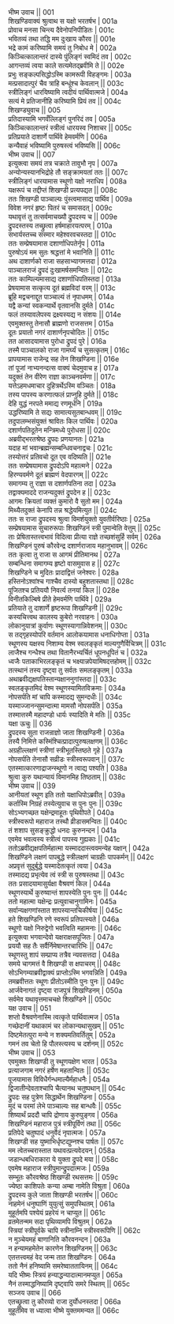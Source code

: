 भीष्म उवाच ||	001    
शिखण्डिवाक्यं श्रुत्वाथ स यक्षो भरतर्षभ |	001a  
प्रोवाच मनसा चिन्त्य दैवेनोपनिपीडितः |	001c  
भवितव्यं तथा तद्धि मम दुःखाय कौरव ||	001e  
भद्रे कामं करिष्यामि समयं तु निबोध मे |	002a  
किञ्चित्कालान्तरं दास्ये पुंलिङ्गं स्वमिदं तव |	002c  
आगन्तव्यं त्वया काले सत्यमेतद्ब्रवीमि ते ||	002e  
प्रभुः सङ्कल्पसिद्धोऽस्मि कामरूपी विहङ्गमः |	003a  
मत्प्रसादात्पुरं चैव त्राहि बन्धूंश्च केवलान् ||	003c  
स्त्रीलिङ्गं धारयिष्यामि त्वदीयं पार्थिवात्मजे |	004a  
सत्यं मे प्रतिजानीहि करिष्यामि प्रियं तव ||	004c  
शिखण्ड्युवाच || 	005    
प्रतिदास्यामि भगवँल्लिङ्गं पुनरिदं तव |	005a  
किञ्चित्कालान्तरं स्त्रीत्वं धारयस्व निशाचर ||	005c  
प्रतिप्रयाते दाशार्णे पार्थिवे हेमवर्मणि |	006a  
कन्यैवाहं भविष्यामि पुरुषस्त्वं भविष्यसि ||	006c  
भीष्म उवाच || 	007    
इत्युक्त्वा समयं तत्र चक्राते तावुभौ नृप |	007a  
अन्योन्यस्यानभिद्रोहे तौ सङ्क्रामयतां ततः ||	007c  
स्त्रीलिङ्गं धारयामास स्थूणो यक्षो नराधिप |	008a  
यक्षरूपं च तद्दीप्तं शिखण्डी प्रत्यपद्यत ||	008c  
ततः शिखण्डी पाञ्चाल्यः पुंस्त्वमासाद्य पार्थिव |	009a  
विवेश नगरं हृष्टः पितरं च समासदत् |	009c  
यथावृत्तं तु तत्सर्वमाचख्यौ द्रुपदस्य च ||	009e  
द्रुपदस्तस्य तच्छ्रुत्वा हर्षमाहारयत्परम् |	010a  
सभार्यस्तच्च सस्मार महेश्वरवचस्तदा ||	010c  
ततः सम्प्रेषयामास दशार्णाधिपतेर्नृप |	011a  
पुरुषोऽयं मम सुतः श्रद्धत्तां मे भवानिति ||	011c  
अथ दाशार्णको राजा सहसाभ्यागमत्तदा |	012a  
पाञ्चालराजं द्रुपदं दुःखामर्षसमन्वितः ||	012c  
ततः काम्पिल्यमासाद्य दशार्णाधिपतिस्तदा |	013a  
प्रेषयामास सत्कृत्य दूतं ब्रह्मविदां वरम् ||	013c  
ब्रूहि मद्वचनाद्दूत पाञ्चाल्यं तं नृपाधमम् |	014a  
यद्वै कन्यां स्वकन्यार्थे वृतवानसि दुर्मते |	014c  
फलं तस्यावलेपस्य द्रक्ष्यस्यद्य न संशयः ||	014e  
एवमुक्तस्तु तेनासौ ब्राह्मणो राजसत्तम |	015a  
दूतः प्रयातो नगरं दाशार्णनृपचोदितः ||	015c  
तत आसादयामास पुरोधा द्रुपदं पुरे |	016a  
तस्मै पाञ्चालको राजा गामर्घ्यं च सुसत्कृतम् |	016c  
प्रापयामास राजेन्द्र सह तेन शिखण्डिना ||	016e  
तां पूजां नाभ्यनन्दत्स वाक्यं चेदमुवाच ह |	017a  
यदुक्तं तेन वीरेण राज्ञा काञ्चनवर्मणा ||	017c  
यत्तेऽहमधमाचार दुहित्रर्थेऽस्मि वञ्चितः |	018a  
तस्य पापस्य करणात्फलं प्राप्नुहि दुर्मते ||	018c  
देहि युद्धं नरपते ममाद्य रणमूर्धनि |	019a  
उद्धरिष्यामि ते सद्यः सामात्यसुतबान्धवम् ||	019c  
तदुपालम्भसंयुक्तं श्रावितः किल पार्थिवः |	020a  
दशार्णपतिदूतेन मन्त्रिमध्ये पुरोधसा ||	020c  
अब्रवीद्भरतश्रेष्ठ द्रुपदः प्रणयानतः |	021a  
यदाह मां भवान्ब्रह्मन्सम्बन्धिवचनाद्वचः |	021c  
तस्योत्तरं प्रतिवचो दूत एव वदिष्यति ||	021e  
ततः सम्प्रेषयामास द्रुपदोऽपि महात्मने |	022a  
हिरण्यवर्मणे दूतं ब्राह्मणं वेदपारगम् ||	022c  
समागम्य तु राज्ञा स दशार्णपतिना तदा |	023a  
तद्वाक्यमाददे राजन्यदुक्तं द्रुपदेन ह ||	023c  
आगमः क्रियतां व्यक्तं कुमारो वै सुतो मम |	024a  
मिथ्यैतदुक्तं केनापि तन्न श्रद्धेयमित्युत ||	024c  
ततः स राजा द्रुपदस्य श्रुत्वा विमर्शयुक्तो युवतीर्वरिष्ठाः |	025a  
सम्प्रेषयामास सुचारुरूपाः शिखण्डिनं स्त्री पुमान्वेति वेत्तुम् ||	025c  
ताः प्रेषितास्तत्त्वभावं विदित्वा प्रीत्या राज्ञे तच्छशंसुर्हि सर्वम् |	026a  
शिखण्डिनं पुरुषं कौरवेन्द्र दशार्णराजाय महानुभावम् ||	026c  
ततः कृत्वा तु राजा स आगमं प्रीतिमानथ |	027a  
सम्बन्धिना समागम्य हृष्टो वासमुवास ह ||	027c  
शिखण्डिने च मुदितः प्रादाद्वित्तं जनेश्वरः |	028a  
हस्तिनोऽश्वांश्च गाश्चैव दास्यो बहुशतास्तथा ||	028c  
पूजितश्च प्रतिययौ निवर्त्य तनयां किल ||	028e  
विनीतकिल्बिषे प्रीते हेमवर्मणि पार्थिवे |	029a  
प्रतियाते तु दाशार्णे हृष्टरूपा शिखण्डिनी ||	029c  
कस्यचित्त्वथ कालस्य कुबेरो नरवाहनः |	030a  
लोकानुयात्रां कुर्वाणः स्थूणस्यागान्निवेशनम् ||	030c  
स तद्गृहस्योपरि वर्तमान आलोकयामास धनाधिगोप्ता |	031a  
स्थूणस्य यक्षस्य निशाम्य वेश्म स्वलङ्कृतं माल्यगुणैर्विचित्रम् ||	031c  
लाजैश्च गन्धैश्च तथा वितानैरभ्यर्चितं धूपनधूपितं च |	032a  
ध्वजैः पताकाभिरलङ्कृतं च भक्ष्यान्नपेयामिषदत्तहोमम् ||	032c  
तत्स्थानं तस्य दृष्ट्वा तु सर्वतः समलङ्कृतम् |	033a  
अथाब्रवीद्यक्षपतिस्तान्यक्षाननुगांस्तदा ||	033c  
स्वलङ्कृतमिदं वेश्म स्थूणस्यामितविक्रमाः |	034a  
नोपसर्पति मां चापि कस्मादद्य सुमन्दधीः ||	034c  
यस्माज्जानन्सुमन्दात्मा मामसौ नोपसर्पति |	035a  
तस्मात्तस्मै महादण्डो धार्यः स्यादिति मे मतिः ||	035c  
यक्षा ऊचुः ||	036    
द्रुपदस्य सुता राजन्राज्ञो जाता शिखण्डिनी |	036a  
तस्यै निमित्ते कस्मिंश्चित्प्रादात्पुरुषलक्षणम् ||	036c  
अग्रहील्लक्षणं स्त्रीणां स्त्रीभूतस्तिष्ठते गृहे |	037a  
नोपसर्पति तेनासौ सव्रीडः स्त्रीस्वरूपवान् ||	037c  
एतस्मात्कारणाद्राजन्स्थूणो न त्वाद्य पश्यति |	038a  
श्रुत्वा कुरु यथान्यायं विमानमिह तिष्ठताम् ||	038c  
भीष्म उवाच ||	039    
आनीयतां स्थूण इति ततो यक्षाधिपोऽब्रवीत् |	039a  
कर्तास्मि निग्रहं तस्येत्युवाच स पुनः पुनः ||	039c  
सोऽभ्यगच्छत यक्षेन्द्रमाहूतः पृथिवीपते |	040a  
स्त्रीस्वरूपो महाराज तस्थौ व्रीडासमन्वितः ||	040c  
तं शशाप सुसङ्क्रुद्धो धनदः कुरुनन्दन |	041a  
एवमेव भवत्वस्य स्त्रीत्वं पापस्य गुह्यकाः ||	041c  
ततोऽब्रवीद्यक्षपतिर्महात्मा यस्माददास्त्ववमन्येह यक्षान् |	042a  
शिखण्डिने लक्षणं पापबुद्धे स्त्रीलक्षणं चाग्रहीः पापकर्मन् ||	042c  
अप्रवृत्तं सुदुर्बुद्धे यस्मादेतत्कृतं त्वया |	043a  
तस्मादद्य प्रभृत्येव त्वं स्त्री स पुरुषस्तथा ||	043c  
ततः प्रसादयामासुर्यक्षा वैश्रवणं किल |	044a  
स्थूणस्यार्थे कुरुष्वान्तं शापस्येति पुनः पुनः ||	044c  
ततो महात्मा यक्षेन्द्रः प्रत्युवाचानुगामिनः |	045a  
सर्वान्यक्षगणांस्तात शापस्यान्तचिकीर्षया ||	045c  
हते शिखण्डिनि रणे स्वरूपं प्रतिपत्स्यते |	046a  
स्थूणो यक्षो निरुद्वेगो भवत्विति महामनाः ||	046c  
इत्युक्त्वा भगवान्देवो यक्षराक्षसपूजितः |	047a  
प्रययौ सह तैः सर्वैर्निमेषान्तरचारिभिः ||	047c  
स्थूणस्तु शापं सम्प्राप्य तत्रैव न्यवसत्तदा |	048a  
समये चागमत्तं वै शिखण्डी स क्षपाचरम् ||	048c  
सोऽभिगम्याब्रवीद्वाक्यं प्राप्तोऽस्मि भगवन्निति |	049a  
तमब्रवीत्ततः स्थूणः प्रीतोऽस्मीति पुनः पुनः ||	049c  
आर्जवेनागतं दृष्ट्वा राजपुत्रं शिखण्डिनम् |	050a  
सर्वमेव यथावृत्तमाचचक्षे शिखण्डिने ||	050c  
यक्ष उवाच ||	051    
शप्तो वैश्रवणेनास्मि त्वत्कृते पार्थिवात्मज |	051a  
गच्छेदानीं यथाकामं चर लोकान्यथासुखम् ||	051c  
दिष्टमेतत्पुरा मन्ये न शक्यमतिवर्तितुम् |	052a  
गमनं तव चेतो हि पौलस्त्यस्य च दर्शनम् ||	052c  
भीष्म उवाच ||	053    
एवमुक्तः शिखण्डी तु स्थूणयक्षेण भारत |	053a  
प्रत्याजगाम नगरं हर्षेण महतान्वितः ||	053c  
पूजयामास विविधैर्गन्धमाल्यैर्महाधनैः |	054a  
द्विजातीन्देवताश्चापि चैत्यानथ चतुष्पथान् ||	054c  
द्रुपदः सह पुत्रेण सिद्धार्थेन शिखण्डिना |	055a  
मुदं च परमां लेभे पाञ्चाल्यः सह बान्धवैः ||	055c  
शिष्यार्थं प्रददौ चापि द्रोणाय कुरुपुङ्गव |	056a  
शिखण्डिनं महाराज पुत्रं स्त्रीपूर्विणं तथा ||	056c  
प्रतिपेदे चतुष्पादं धनुर्वेदं नृपात्मजः |	057a  
शिखण्डी सह युष्माभिर्धृष्टद्युम्नश्च पार्षतः ||	057c  
मम त्वेतच्चरास्तात यथावत्प्रत्यवेदयन् |	058a  
जडान्धबधिराकारा ये युक्ता द्रुपदे मया ||	058c  
एवमेष महाराज स्त्रीपुमान्द्रुपदात्मजः |	059a  
सम्भूतः कौरवश्रेष्ठ शिखण्डी रथसत्तमः ||	059c  
ज्येष्ठा काशिपतेः कन्या अम्बा नामेति विश्रुता |	060a  
द्रुपदस्य कुले जाता शिखण्डी भरतर्षभ ||	060c  
नाहमेनं धनुष्पाणिं युयुत्सुं समुपस्थितम् |	061a  
मुहूर्तमपि पश्येयं प्रहरेयं न चाप्युत ||	061c  
व्रतमेतन्मम सदा पृथिव्यामपि विश्रुतम् |	062a  
स्त्रियां स्त्रीपूर्वके चापि स्त्रीनाम्नि स्त्रीस्वरूपिणि ||	062c  
न मुञ्चेयमहं बाणानिति कौरवनन्दन |	063a  
न हन्यामहमेतेन कारणेन शिखण्डिनम् ||	063c  
एतत्तत्त्वमहं वेद जन्म तात शिखण्डिनः |	064a  
ततो नैनं हनिष्यामि समरेष्वाततायिनम् ||	064c  
यदि भीष्मः स्त्रियं हन्याद्धन्यादात्मानमप्युत |	065a  
नैनं तस्माद्धनिष्यामि दृष्ट्वापि समरे स्थितम् ||	065c  
सञ्जय उवाच ||	066    
एतच्छ्रुत्वा तु कौरव्यो राजा दुर्योधनस्तदा |	066a  
मुहूर्तमिव स ध्यात्वा भीष्मे युक्तममन्यत ||	066c  
